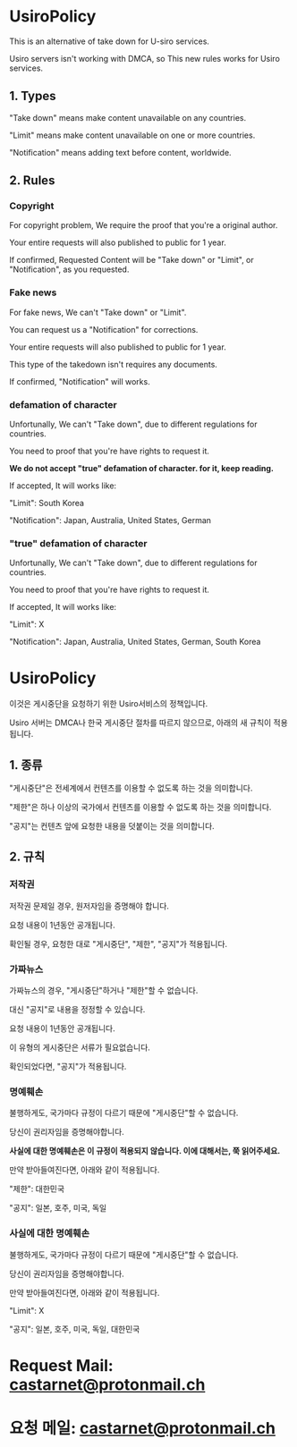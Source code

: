 # UsiroPolicy
This is an alternative of take down for U-siro services.

Usiro servers isn't working with DMCA, so This new rules works for Usiro services.

## 1. Types
"Take down" means make content unavailable on any countries.

"Limit" means make content unavailable on one or more countries.

"Notification" means adding text before content, worldwide.

## 2. Rules
### Copyright
For copyright problem, We require the proof that you're a original author.

Your entire requests will also published to public for 1 year.

If confirmed, Requested Content will be "Take down" or "Limit", or "Notification", as you requested.
### Fake news
For fake news, We can't "Take down" or "Limit".

You can request us a "Notification" for corrections.

Your entire requests will also published to public for 1 year.

This type of the takedown isn't requires any documents.

If confirmed, "Notification" will works.
### defamation of character
Unfortunally, We can't "Take down", due to different regulations for countries.

You need to proof that you're have rights to request it.

**We do not accept "true" defamation of character. for it, keep reading.**

If accepted, It will works like:

"Limit": South Korea

"Notification": Japan, Australia, United States, German

### "true" defamation of character
Unfortunally, We can't "Take down", due to different regulations for countries.

You need to proof that you're have rights to request it.

If accepted, It will works like:

"Limit": X

"Notification": Japan, Australia, United States, German, South Korea

# UsiroPolicy
이것은 게시중단을 요청하기 위한 Usiro서비스의 정책입니다.

Usiro 서버는 DMCA나 한국 게시중단 절차를 따르지 않으므로, 아래의 새 규칙이 적용됩니다.

## 1. 종류
"게시중단"은 전세계에서 컨텐츠를 이용할 수 없도록 하는 것을 의미합니다.

"제한"은 하나 이상의 국가에서 컨텐츠를 이용할 수 없도록 하는 것을 의미합니다.

"공지"는 컨텐츠 앞에 요청한 내용을 덧붙이는 것을 의미합니다.

## 2. 규칙
### 저작권
저작권 문제일 경우, 원저자임을 증명해야 합니다.

요청 내용이 1년동안 공개됩니다.

확인될 경우, 요청한 대로 "게시중단", "제한", "공지"가 적용됩니다.
### 가짜뉴스
가짜뉴스의 경우, "게시중단"하거나 "제한"할 수 없습니다.

대신 "공지"로 내용을 정정할 수 있습니다.

요청 내용이 1년동안 공개됩니다.

이 유형의 게시중단은 서류가 필요없습니다.

확인되었다면, "공지"가 적용됩니다.
### 명예훼손
불행하게도, 국가마다 규정이 다르기 때문에 "게시중단"할 수 없습니다.

당신이 권리자임을 증명해야합니다.

**사실에 대한 명예훼손은 이 규정이 적용되지 않습니다. 이에 대해서는, 쭉 읽어주세요.**

만약 받아들여진다면, 아래와 같이 적용됩니다.

"제한": 대한민국

"공지": 일본, 호주, 미국, 독일

### 사실에 대한 명예훼손
불행하게도, 국가마다 규정이 다르기 때문에 "게시중단"할 수 없습니다.

당신이 권리자임을 증명해야합니다.

만약 받아들여진다면, 아래와 같이 적용됩니다.

"Limit": X

"공지": 일본, 호주, 미국, 독일, 대한민국

# Request Mail: castarnet@protonmail.ch
# 요청 메일: castarnet@protonmail.ch
